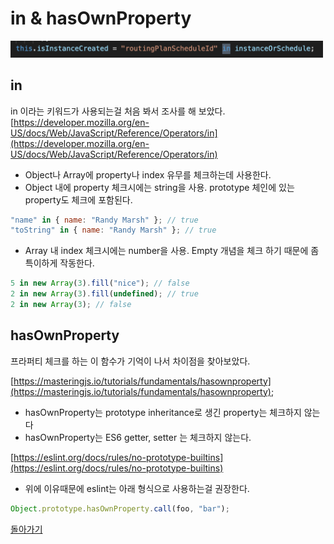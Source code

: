 # in & hasOwnProperty

<img src="./1.png" alt="example-code" style="width:500px;"/>

## in

in 이라는 키워드가 사용되는걸 처음 봐서 조사를 해 보았다.  
[https://developer.mozilla.org/en-US/docs/Web/JavaScript/Reference/Operators/in](https://developer.mozilla.org/en-US/docs/Web/JavaScript/Reference/Operators/in)

- Object나 Array에 property나 index 유무를 체크하는데 사용한다.
- Object 내에 property 체크시에는 string을 사용. prototype 체인에 있는 property도 체크에 포함된다.

```js
"name" in { name: "Randy Marsh" }; // true
"toString" in { name: "Randy Marsh" }; // true
```

- Array 내 index 체크시에는 number을 사용. Empty 개념을 체크 하기 때문에 좀 특이하게 작동한다.

```js
5 in new Array(3).fill("nice"); // false
2 in new Array(3).fill(undefined); // true
2 in new Array(3); // false
```

## hasOwnProperty

프라퍼티 체크를 하는 이 함수가 기억이 나서 차이점을 찾아보았다.

[https://masteringjs.io/tutorials/fundamentals/hasownproperty](https://masteringjs.io/tutorials/fundamentals/hasownproperty);

- hasOwnProperty는 prototype inheritance로 생긴 property는 체크하지 않는다
- hasOwnProperty는 ES6 getter, setter 는 체크하지 않는다.

[https://eslint.org/docs/rules/no-prototype-builtins](https://eslint.org/docs/rules/no-prototype-builtins)

- 위에 이유때문에 eslint는 아래 형식으로 사용하는걸 권장한다.

```js
Object.prototype.hasOwnProperty.call(foo, "bar");
```

[돌아가기](../../README.md)
